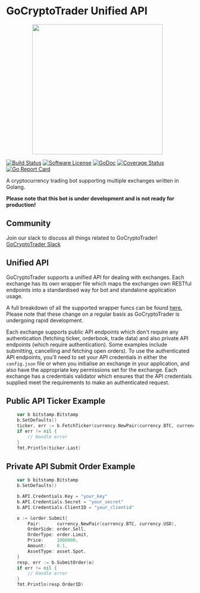 # GoCryptoTrader Unified API

<img src="https://github.com/thrasher-corp/gocryptotrader/blob/master/web/src/assets/page-logo.png?raw=true" width="350px" height="350px" hspace="70">

[![Build Status](https://github.com/thrasher-corp/gocryptotrader/actions/workflows/tests.yml/badge.svg?branch=master)](https://github.com/thrasher-corp/gocryptotrader/actions/workflows/tests.yml)
[![Software License](https://img.shields.io/badge/License-MIT-orange.svg?style=flat-square)](https://github.com/thrasher-corp/gocryptotrader/blob/master/LICENSE)
[![GoDoc](https://godoc.org/github.com/thrasher-corp/gocryptotrader?status.svg)](https://godoc.org/github.com/thrasher-corp/gocryptotrader)
[![Coverage Status](http://codecov.io/github/thrasher-corp/gocryptotrader/coverage.svg?branch=master)](http://codecov.io/github/thrasher-corp/gocryptotrader?branch=master)
[![Go Report Card](https://goreportcard.com/badge/github.com/thrasher-corp/gocryptotrader)](https://goreportcard.com/report/github.com/thrasher-corp/gocryptotrader)

A cryptocurrency trading bot supporting multiple exchanges written in Golang.

**Please note that this bot is under development and is not ready for production!**

## Community

Join our slack to discuss all things related to GoCryptoTrader! [GoCryptoTrader Slack](https://join.slack.com/t/gocryptotrader/shared_invite/enQtNTQ5NDAxMjA2Mjc5LTc5ZDE1ZTNiOGM3ZGMyMmY1NTAxYWZhODE0MWM5N2JlZDk1NDU0YTViYzk4NTk3OTRiMDQzNGQ1YTc4YmRlMTk)

## Unified API

GoCryptoTrader supports a unified API for dealing with exchanges. Each exchange
has its own wrapper file which maps the exchanges own RESTful endpoints into a
standardised way for bot and standalone application usage.

A full breakdown of all the supported wrapper funcs can be found [here.](https://github.com/thrasher-corp/gocryptotrader/blob/master/exchanges/interfaces.go#L21)
Please note that these change on a regular basis as GoCryptoTrader is undergoing
rapid development.

Each exchange supports public API endpoints which don't require any authentication
(fetching ticker, orderbook, trade data) and also private API endpoints (which
require authentication). Some examples include submitting, cancelling and fetching
open orders). To use the authenticated API endpoints, you'll need to set your API
credentials in either the `config.json` file or when you initialise an exchange in
your application, and also have the appropriate key permissions set for the exchange.
Each exchange has a credentials validator which ensures that the API credentials
supplied meet the requirements to make an authenticated request.

## Public API Ticker Example

```go
    var b bitstamp.Bitstamp
    b.SetDefaults()
    ticker, err := b.FetchTicker(currency.NewPair(currency.BTC, currency.USD), asset.Spot)
    if err != nil {
        // Handle error
    }
    fmt.Println(ticker.Last)
```

## Private API Submit Order Example

```go
    var b bitstamp.Bitstamp
    b.SetDefaults()

    b.API.Credentials.Key = "your_key"
    b.API.Credentials.Secret = "your_secret"
    b.API.Credentials.ClientID = "your_clientid"

    o := &order.Submit{
        Pair:      currency.NewPair(currency.BTC, currency.USD),
        OrderSide: order.Sell,
        OrderType: order.Limit,
        Price:     1000000,
        Amount:    0.1,
        AssetType: asset.Spot,
    }
    resp, err := b.SubmitOrder(o)
    if err != nil {
        // Handle error
    }
    fmt.Println(resp.OrderID)
```
